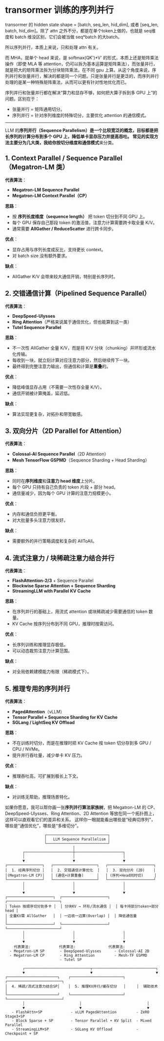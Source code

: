 # transormer 训练的序列并行

transormer 的 hidden state shape = [batch, seq_len, hid_dim], 或者 [seq_len, batch, hid_dim]。除了 attn 之外不分，都是在单个token上做的，也就是 seq维度和 batch 维没区别，它们会被当做 seq*batch 的大batch。

所以序列并行，本质上来说，只和处理 attn 有关。

而 MHA，就单个 head 来说，是 softmax(QK')*V' 的形式，本质上还是矩阵乘法操作（即使 MLA 等 attention，仍可以拆为基本运算是矩阵乘法），而张量并行，就是把大的矩阵乘法拆为分块矩阵乘法，在不同 gpu 上算。从这个角度来说，序列并行和张量并行，解决的都是同一个问题。只是张量并行是更泛的，而序列并行处理的是某一种特殊矩阵乘法，从而可以更有针对性地优化而已。

序列并行和张量并行都在解决“算力和显存不够，如何把大算子拆到多 GPU 上”的问题。区别在于：
- 张量并行 = 矩阵通用切分。
- 序列并行 = 针对序列维度的特殊切分，主要优化 attention 的通信模式。

----


LLM 的**序列并行（Sequence Parallelism）**是一个比较宽泛的概念，目标都是把长序列的计算分布到多个 GPU 上，降低单卡显存压力并提高吞吐。
常见的实现方法主要分为几大类，我给你按**切分维度和通信模式**来分类。

## 1. Context Parallel / Sequence Parallel（Megatron-LM 类）

**代表算法**：

* **Megatron-LM Sequence Parallel**
* **Megatron-LM Context Parallel（CP）**

**思路**：

* 按 **序列长度维度（sequence length）** 把 token 切分到不同 GPU 上。
* 每个 GPU 保存自己那段 token 的激活值，注意力计算需要跨卡取全量 K/V。
* 通常需要 **AllGather / ReduceScatter** 进行跨卡同步。

**优点**：

* 显存占用与序列长度成反比，支持更长 context。
* 对 batch size 没有额外要求。

**缺点**：

* AllGather K/V 会带来较大通信开销，特别是长序列时。

## 2. 交错通信计算（Pipelined Sequence Parallel）

**代表算法**：

* **DeepSpeed-Ulysses**
* **Ring Attention**（严格来说属于通信优化，但也能算到这一类）
* **Tutel Sequence Parallel**

**思路**：

* 不一次性 AllGather 全量 K/V，而是将 K/V 分块（chunking）并环形或流水化传输。
* 每收到一块，就立刻计算对应注意力部分，然后继续传下一块。
* 最终得到完整注意力输出，但通信和计算是**重叠**的。

**优点**：

* 降低峰值显存占用（不需要一次性存全量 K/V）。
* 通信开销被计算掩盖，延迟低。

**缺点**：

* 算法实现更复杂，对拓扑和带宽敏感。

## 3. 双向分片（2D Parallel for Attention）

**代表算法**：

* **Colossal-AI Sequence Parallel**（2D Attention）
* **Mesh TensorFlow GSPMD**（Sequence Sharding + Head Sharding）

**思路**：

* 同时在**序列维度**和**注意力 head 维度**上分片。
* 每个 GPU 只持有自己负责的 token 片段 + 部分 head。
* 通信量减少，因为每个 GPU 计算的注意力规模更小。

**优点**：

* 内存和通信负担更平衡。
* 对大批量多头注意力很友好。

**缺点**：

* 需要额外的并行策略调度和复杂的 AllToAll。

## 4. 流式注意力 / 块稀疏注意力结合并行

**代表算法**：

* **FlashAttention-2/3** + Sequence Parallel
* **Blockwise Sparse Attention + Sequence Sharding**
* **StreamingLLM with Parallel KV Cache**

**思路**：

* 在序列并行的基础上，用流式 attention 或块稀疏减少需要通信的 token 数量。
* KV Cache 按序列分布到不同 GPU，推理时按需访问。

**优点**：

* 长序列训练和推理显存极低。
* 可以动态裁剪注意力计算范围。

**缺点**：

* 对全局依赖建模能力有限（稀疏模式下）。

## 5. 推理专用的序列并行

**代表算法**：

* **PagedAttention**（vLLM）
* **Tensor Parallel + Sequence Sharding for KV Cache**
* **SGLang / LightSeq KV Offload**

**思路**：

* 不在训练时切分，而是在推理时把 KV Cache 按 token 切分存到多 GPU / CPU / NVMe。
* 提升并行吞吐量，减少单卡 KV 压力。

**优点**：

* 推理吞吐高，可扩展到极长上下文。

**缺点**：

* 对训练无帮助，推理场景特化。

如果你愿意，我可以帮你画一张**序列并行算法家族树**，把 Megatron-LM 的 CP、DeepSpeed-Ulysses、Ring Attention、2D Attention 等放在同一个拓扑图上，这样可以直观看它们的差异和关系。
这样你一眼就能看出哪些是“经典切序列”，哪些是“通信优化”，哪些是“多维切分”。

```
                  ┌────────────────────────────┐
                  │   LLM Sequence Parallelism │
                  └────────────────────────────┘
                               │
        ┌──────────────────────┼──────────────────────┐
        │                      │                      │
        ▼                      ▼                      ▼
┌────────────────┐   ┌────────────────────┐   ┌─────────────────────┐
│  1. 经典序列切分 │   │  2. 交错通信计算优化  │   │  3. 双向分片 (2D)    │
│(Megatron-LM CP)│   │ (通信+计算重叠)      │   │ (序列+Head同时切)     │
└────────────────┘   └────────────────────┘   └─────────────────────┘
        │                      │                      │
        │                      │                      │
        ▼                      ▼                      ▼
┌─────────────────────┐  ┌─────────────────────┐  ┌────────────────────────┐
│ Token 按顺序切分到多卡 │  │ 分块KV → 环形/流水通信 │  │ 每卡持部分token+部分head │
│ 全量KV需 AllGather   │  │ 一边收一边算(Overlap) │  │ 降低通信量               │
└─────────────────────┘  └─────────────────────┘  └────────────────────────┘
        │                      │                      │
        │                      │                      │
        ▼                      ▼                      ▼
    代表算法:             代表算法:               代表算法:
  - Megatron-LM SP       - DeepSpeed-Ulysses      - Colossal-AI 2D
  - Megatron-LM CP       - Ring Attention         - Mesh-TF GSPMD
                         - Tutel SP

        ┌──────────────────────────────┬─────────────────────────────┐
        ▼                              ▼                             ▼
┌───────────────────────┐    ┌────────────────────────┐     ┌─────────────────────────┐
│  4. 稀疏/流式注意力结合SP│    │  5. 推理KV并行/缓存切分   │     │  辅助技术                │
└───────────────────────┘    └────────────────────────┘     └─────────────────────────┘
        │                         │                              │
        ▼                         ▼                              ▼
   - FlashAttn+SP             - vLLM PagedAttention         - ZeRO Stage3+SP
   - Block Sparse + SP        - Tensor Parallel + KV Split  - Mixed Parallel
   - StreamingLLM+SP          - SGLang KV Offload           - Checkpoint + SP
```

